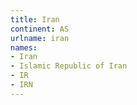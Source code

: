 ```yaml
---
title: Iran
continent: AS
urlname: iran
names:
- Iran
- Islamic Republic of Iran
- IR
- IRN
---
```


